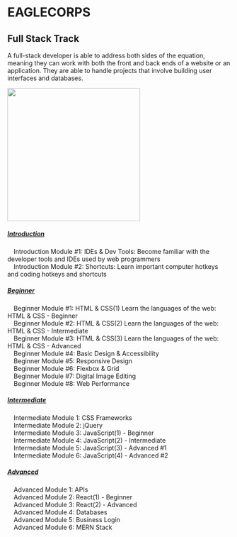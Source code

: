 # **EAGLECORPS**

## Full Stack Track

A full-stack developer is able to address both sides of the equation, meaning they can work with both the front and back ends of a website or an application. They are able to handle projects that involve building user interfaces and databases.

<img align="center" width="300" src="https://thehappypuppysite.com/wp-content/uploads/2017/10/Cute-Dog-Names-HP-long.jpg">

##### [Introduction](http://github.com)
`  `Introduction Module #1: IDEs & Dev Tools: Become familiar with the developer tools and IDEs used by web programmers<br />
`  `Introduction Module #2: Shortcuts: Learn important computer hotkeys and coding hotkeys and shortcuts

##### [Beginner](http://github.com)
`  `Beginner Module #1: HTML & CSS(1) Learn the languages of the web: HTML & CSS - Beginner<br />
`  `Beginner Module #2: HTML & CSS(2) Learn the languages of the web: HTML & CSS - Intermediate<br />
`  `Beginner Module #3: HTML & CSS(3) Learn the languages of the web: HTML & CSS - Advanced<br />
`  `Beginner Module #4: Basic Design & Accessibility<br />
`  `Beginner Module #5: Responsive Design<br />
`  `Beginner Module #6: Flexbox & Grid<br />
`  `Beginner Module #7: Digital Image Editing<br />
`  `Beginner Module #8: Web Performance

##### [Intermediate](http://github.com)
`  `Intermediate Module 1: CSS Frameworks<br />
`  `Intermediate Module 2: jQuery<br />
`  `Intermediate Module 3: JavaScript(1) - Beginner<br />
`  `Intermediate Module 4: JavaScript(2) - Intermediate<br />
`  `Intermediate Module 5: JavaScript(3) - Advanced #1<br />
`  `Intermediate Module 6: JavaScript(4) - Advanced #2<br />

##### [Advanced](http://github.com)
`  `Advanced Module 1: APIs<br />
`  `Advanced Module 2: React(1) - Beginner<br />
`  `Advanced Module 3: React(2) - Advanced<br />
`  `Advanced Module 4: Databases<br />
`  `Advanced Module 5: Business Login<br />
`  `Advanced Module 6: MERN Stack<br />